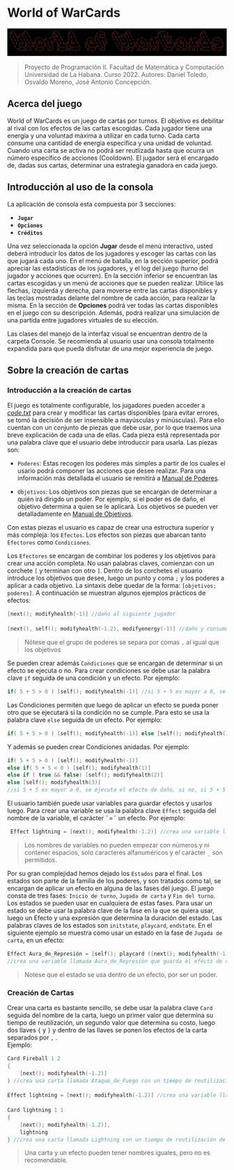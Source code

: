 # World of WarCards

![World Of WarCards Logo](WorldofWarCards.png)

>Proyecto de Programación II. Facultad de Matemática y Computación Universidad de La Habana. Curso 2022. Autores: Daniel Toledo, Osvaldo Moreno, José Antonio Concepción.

## Acerca del juego

World of WarCards es un juego de cartas por turnos. El objetivo es debilitar al rival con los efectos de las cartas escogidas. Cada jugador tiene una energía y una voluntad máxima a utilizar en cada turno. Cada carta consume una cantidad de energía específica y una unidad de voluntad. Cuando una carta se activa no podrá ser reutlizada hasta que ocurra un número específico de acciones (Cooldown). El jugador será el encargado de, dadas sus cartas, determinar una estrategia ganadora en cada juego.

## Introducción al uso de la consola

La aplicación de consola esta compuesta por 3 secciones:

- **`Jugar`**
- **`Opciones`**
- **`Créditos`**

Una vez seleccionada la opción **Jugar** desde el menú interactivo, usted deberá introducir los datos de los jugadores y escoger las cartas con las que jugará cada uno. En el menú de batalla, en la sección superior, podrá apreciar las estadísticas de los jugadores, y el log del juego (turno del jugador y acciones que ocurren). En la sección inferior se encuentran las cartas escogidas y un menú de acciones que se pueden  realizar. Utilice las flechas, izquierda y derecha, para moverse entre las cartas disponibles  y las teclas mostradas delante del nombre de cada acción, para realizar la misma. En la sección de **Opciones** podrá ver todas las cartas disponibles en el juego con su descripción. Además, podrá realizar una simulación de una partida entre jugadores virtuales de su elección.

Las clases del manejo de la interfaz visual se encuentran dentro de la carpeta Console. Se recomienda al usuario usar una consola totalmente expandida para que pueda disfrutar de una mejor experiencia de juego.

## Sobre la creación de cartas

### Introducción a la creación de cartas

El juego es totalmente configurable, los jugadores pueden acceder a [*code.txt*](Program/code.txt) para crear y modificar las cartas disponibles (para evitar errores, se tomó la decisión de ser insensible a mayúsculas y minúsculas). Para ello cuentan con un conjunto de piezas que debe usar, por lo que traemos una breve explicación de cada una de ellas.
Cada pieza está representada por una palabra clave que el usuario debe introduccir para usarla. Las piezas son:

- `Poderes`: Estas recogen los poderes más simples a partir de los cuales el usario podrá componer las acciones que desee realizar. Para una información más detallada el usuario se remitirá a [Manual de Poderes](ManualPoderes.md).
  
- `Objetivos`: Los objetivos son piezas que se encargan de determinar a quién irá dirigdo un poder. Por ejemplo, si el poder es de daño, el objetivo determina a quien se le aplicará. Los objetivos se pueden ver detalladamente en [Manual de Objetivos](ManualObjetivos.md).



Con estas piezas el usuario es capaz de crear una estructura superior y más compleja: los `Efectos`. Los efectos son piezas que abarcan tanto `Efectores` como `Condiciones`.

Los `Efectores` se encargan de combinar los poderes y los objetivos para crear una acción completa. No usan palabras claves, comienzan con un corchete `[` y terminan con otro `]`. Dentro de los corchetes el usuario introduce los objetivos que desee, luego un punto y coma `;` y los poderes a aplicar a cada objetivo. La sintaxis debe quedar de la forma: `[objetivos; poderes]`. 
A continuación se muestran algunos ejemplos prácticos de efectos:

```c++
[next(); modifyhealth(-1)] //daño al siguiente jugador

[next(), self(); modifyhealth(-1.2), modifyenergy(-1)] //daño y consumo de energia al siguiente jugador y a si mismo 
```

>Nótese que el grupo de poderes se separa por comas `,` al igual que los objetivos

Se pueden crear además `Condiciones` que se encargan de determinar si un efecto se ejecuta o no. Para crear condiciones se debe usar la palabra clave `if` seguida de una condición y un efecto. Por ejemplo:

```c++
if( 5 + 5 > 0 ) [self(); modifyhealth(-1)] //si 5 + 5 es mayor a 0, se ejecuta el efecto
```

Las Condiciones permiten que luego de aplicar un efecto se pueda poner otro que se ejecutará si la condición no se cumple. Para esto se usa la palabra clave `else` seguida de un efecto. Por ejemplo:

```c++
if( 5 + 5 > 0 ) [self(); modifyhealth(-1)] else [self(); modifyhealth(1)] //si 5 + 5 es mayor a 0, se ejecuta el efecto de daño, si no, se ejecuta el efecto de curación
```

Y además se pueden crear Condiciones anidadas. Por ejemplo:

```c++
if( 5 + 5 > 0 ) [self(); modifyhealth(-1)] 
else if( 5 + 5 < 0 ) [self(); modifyhealth(1)] 
else if ( true && false) [self(); modifyhealth(2)] 
else [self(); modifyhealth(3)]
//si 5 + 5 es mayor a 0, se ejecuta el efecto de daño, si no, si 5 + 5 es menor a 0, se ejecuta el efecto de curación, si no, si true y false es verdadero, se ejecuta el efecto de curación de 2, si no, se ejecuta el efecto de curación de 3
```

El usuario también puede usar variables para guardar efectos y usarlos luego. Para crear una variable se usa la palabra clave `Effect` seguida del nombre de la variable, el carácter ¨=¨ un efecto. Por ejemplo:

```c++
 Effect lightning = [next(); modifyhealth(-1.2)] //crea una variable llamada lightning que guarda el efecto de daño al siguiente jugador
```

>Los nombres de variables no pueden empezar con números y ni contener espacios, solo caracteres alfanuméricos y el carácter `_` son permitidos.

Por su gran complejidad hemos dejado los `Estados` para el final. Los estados son parte de la familia de los poderes, y son tratados como tal, se encargan de aplicar un efecto en alguna de las fases del juego. El juego consta de tres fases: `Inicio de turno`, `Jugada de carta` y `Fin del turno`. Los estados se pueden usar en cualquiera de estas fases. Para usar un estado se debe usar la palabra clave de la fase en la que se quiera usar, luego un Efecto y una expresión que determina la duración del estado.
Las palabras claves de los estados son `initstate`, `playcard`, `endstate`. En el siguiente ejemplo se muestra como usar un estado en la fase de `Jugada de carta`, en un efecto:

```c++
Effect Aura_de_Represión = [self(); playcard ([next(); modifyhealth(-1.5)]; 2)];
//crea una variable llamada Aura_de_Represión que guarda el efecto de daño al siguiente jugador, en la fase de jugada de carta del jugador actual, con una duración de 2 turnos
```

> Notese que el estado se usa dentro de un efecto, por ser un poder.

### Creación de Cartas

Crear una carta es bastante sencillo, se debe usar la palabra clave `Card` seguida del nombre de la carta,
luego un primer valor que determina su tiempo de reutilización, un segundo valor que determina su costo, luego dos llaves `{` y `}` y dentro de las llaves se ponen los efectos de la carta separados por `,` .  
Ejemplo:

```c++
Card Fireball 1 2 
{ 
    [next(); modifyhealth(-1.2)] 
} //crea una carta llamada Ataque_de_Fuego con un tiempo de reutilización de 1 turnos, un costo de 2, y un efecto de daño al siguiente jugador

Effect lightning = [next(); modifyhealth(-1.2)] //crea una variable llamada lightning que guarda el efecto de daño al siguiente jugador

Card lightning 1 1 
{ 
    [next(); modifyhealth(-1.2)],
    lightning 
} //crea una carta llamada Lightning con un tiempo de reutilización de 1 turnos, un costo de 1, y un efecto de daño al siguiente jugador
```

> Una carta y un efecto pueden tener nombres iguales, pero no es recomendable.
